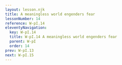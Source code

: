 ```yaml
---
layout: lesson.njk
title: A meaningless world engenders fear
lessonNumber: 14
reference: W-pI.14
eleventyNavigation:
  key: W-pI.14
  title: W-pI.14 A meaningless world engenders fear
  parent: W-pI
  order: 14
prev: W-pI.13
next: W-pI.15
---
```

